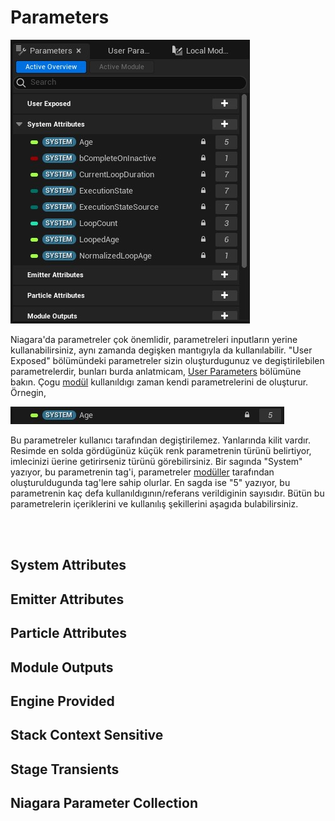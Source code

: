 # Parameters
<img src="../../../Dosyalar/Niagara_Editor_Parameters.jpg">


Niagara'da parametreler çok önemlidir, parametreleri inputların yerine kullanabilirsiniz, aynı zamanda degişken mantıgıyla da kullanılabilir. "User Exposed" bölümündeki parametreler sizin oluşturdugunuz ve degiştirilebilen parametrelerdir, bunları burda anlatmicam, [User Parameters](../User%20Parameters) bölümüne bakın. Çogu [modül](../Moduller) kullanıldıgı zaman kendi parametrelerini de oluşturur. Örnegin,


<img src="../../../Dosyalar/Niagara_Editor_Parameters_Age.jpg">


Bu parametreler kullanıcı tarafından degiştirilemez. Yanlarında kilit vardır. Resimde en solda gördügünüz küçük renk parametrenin türünü belirtiyor, imlecinizi üerine getirirseniz türünü görebilirsiniz. Bir sagında "System" yazıyor, bu parametrenin tag'i, parametreler [modüller](../Moduller) tarafından oluşturuldugunda tag'lere sahip olurlar. En sagda ise "5" yazıyor, bu parametrenin kaç defa kullanıldıgının/referans verildiginin sayısıdır. Bütün bu parametrelerin içeriklerini ve kullanılış şekillerini aşagıda bulabilirsiniz.



<br>
<br>


## System Attributes
## Emitter Attributes
## Particle Attributes
## Module Outputs
## Engine Provided
## Stack Context Sensitive
## Stage Transients
## Niagara Parameter Collection
